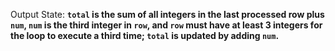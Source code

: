 Output State: **`total` is the sum of all integers in the last processed row plus `num`, `num` is the third integer in `row`, and `row` must have at least 3 integers for the loop to execute a third time; `total` is updated by adding `num`.**
